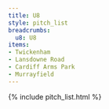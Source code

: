 ```yaml
---
title: U8
style: pitch_list
breadcrumbs:
  u8: U8
items:
- Twickenham
- Lansdowne Road
- Cardiff Arms Park
- Murrayfield
---
```


{% include pitch_list.html %}
